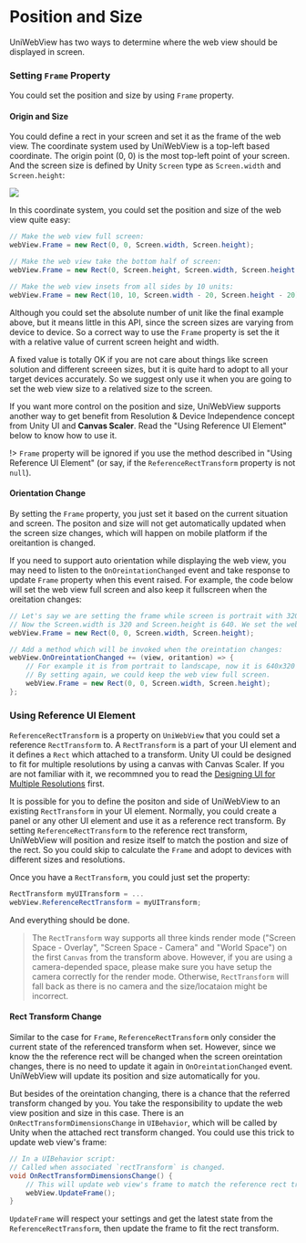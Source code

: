 # Position and Size

UniWebView has two ways to determine where the web view should be displayed in screen.

### Setting `Frame` Property

You could set the position and size by using `Frame` property. 

#### Origin and Size

You could define a rect in your screen and set it as the frame of the web view. 
The coordinate system used by UniWebView is a top-left based coordinate. The origin point (0, 0) is the most top-left point of your screen. And the screen size is defined by Unity `Screen` type as `Screen.width` and `Screen.height`:

![](/images/RectXY.svg)

In this coordinate system, you could set the position and size of the web view quite easy:

```csharp
// Make the web view full screen:
webView.Frame = new Rect(0, 0, Screen.width, Screen.height);

// Make the web view take the bottom half of screen:
webView.Frame = new Rect(0, Screen.height, Screen.width, Screen.height / 2);

// Make the web view insets from all sides by 10 units:
webView.Frame = new Rect(10, 10, Screen.width - 20, Screen.height - 20);
```

Although you could set the absolute number of unit like the final example above, but it means little in this API, since the screen sizes are varying from device to device. So a correct way to use the `Frame` property is set the it with a relative value of current screen height and width. 

A fixed value is totally OK if you are not care about things like screen solution and different screeen sizes, but it is quite hard to adopt to all your target devices accurately. So we suggest only use it when you are going to set the web view size to a relatived size to the screen.

If you want more control on the position and size, UniWebView supports another way to get benefit from Resolution  & Device Independence concept from Unity UI and **Canvas Scaler**. Read the "Using Reference UI Element" below to know how to use it.

!> `Frame` property will be ignored if you use the method described in "Using Reference UI Element" (or say, if the `ReferenceRectTransform` property is not `null`).

#### Orientation Change

By setting the `Frame` property, you just set it based on the current situation and screen. The positon and size will not get automatically updated when the screen size changes, which will happen on mobile platform if the oreitantion is changed.

If you need to support auto orientation while displaying the web view, you may need to listen to the `OnOreintationChanged` event and take response to update `Frame` property when this event raised. For example, the code below will set the web view full screen and also keep it fullscreen when the oreitation changes:

```csharp
// Let's say we are setting the frame while screen is portrait with 320x640
// Now the Screen.width is 320 and Screen.height is 640. We set the web view full screen.
webView.Frame = new Rect(0, 0, Screen.width, Screen.height);

// Add a method which will be invoked when the oreintation changes:
webView.OnOreintationChanged += (view, oritantion) => {
    // For example it is from portrait to landscape, now it is 640x320 (width x height)
    // By setting again, we could keep the web view full screen.
    webView.Frame = new Rect(0, 0, Screen.width, Screen.height);
};
```

### Using Reference UI Element

`ReferenceRectTransform` is a property on `UniWebView` that you could set a reference `RectTransform` to. A `RectTransform` is a part of your UI element and it defines a `Rect` which attached to a transform. Unity UI could be designed to fit for multiple resolutions by using a canvas with Canvas Scaler. If you are not familiar with it, we recommned you to read the [Designing UI for Multiple Resolutions](https://docs.unity3d.com/Manual/HOWTO-UIMultiResolution.html) first.

It is possible for you to define the positon and side of UniWebView to an existing `RectTransform` in your UI element. Normally, you could create a panel or any other UI element and use it as a reference rect transform. By setting `ReferenceRectTransform` to the reference rect transform, UniWebView will position and resize itself to match the postion and size of the rect. So you could skip to calculate the `Frame` and adopt to devices with different sizes and resolutions.

Once you have a `RectTransform`, you could just set the property:

```csharp
RectTransform myUITransform = ...
webView.ReferenceRectTransform = myUITransform;
```

And everything should be done.

> The `RectTransform` way supports all three kinds render mode ("Screen Space - Overlay", "Screen Space - Camera" and "World Space") on the first `Canvas` from the transform above. However, if you are using a camera-depended space, please make sure you have setup the camera correctly for the render mode. Otherwise, `RectTransform` will fall back as there is no camera and the size/locataion might be incorrect.

#### Rect Transform Change

Similar to the case for `Frame`, `ReferenceRectTransform` only consider the current state of the referenced transform when set. However, since we know the the reference rect will be changed when the screen oreintation changes, there is no need to update it again in `OnOreintationChanged` event. UniWebView will update its position and size automatically for you.

But besides of the oreintation changing, there is a chance that the referred transform changed by you. You take the responsibility to update the web view position and size in this case. There is an `OnRectTransformDimensionsChange` in `UIBehavior`, which will be called by Unity when the attached rect transform changed. You could use this trick to update web view's frame:

```csharp
// In a UIBehavior script:
// Called when associated `rectTransform` is changed.
void OnRectTransformDimensionsChange() {
    // This will update web view's frame to match the reference rect transform if set.
    webView.UpdateFrame();
}
```

`UpdateFrame` will respect your settings and get the latest state from the `ReferenceRectTransform`, then update the frame to fit the rect transform.
